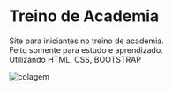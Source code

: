 # Treino de Academia
Site para iniciantes no treino de academia.<br />
Feito somente para estudo e aprendizado.<br />
Utilizando HTML, CSS, BOOTSTRAP


![colagem](https://user-images.githubusercontent.com/25597344/77956662-a36b1e80-72a8-11ea-91f1-86037c4fb64c.jpeg)

